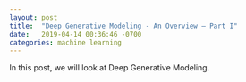 ```yaml
---
layout: post
title:  "Deep Generative Modeling - An Overview – Part I"
date:   2019-04-14 00:36:46 -0700
categories: machine learning
---
```

In this post, we will look at Deep Generative Modeling.
